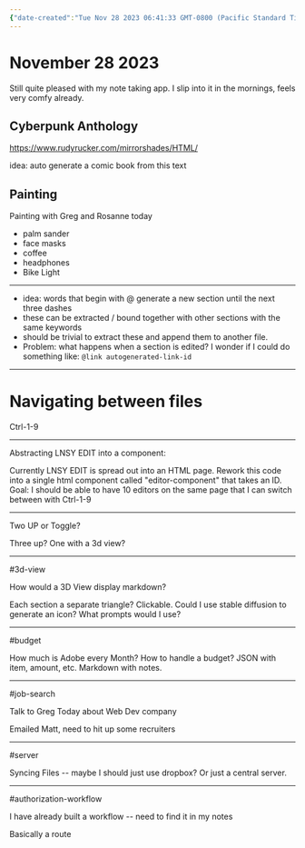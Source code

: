 ```yaml
---
{"date-created":"Tue Nov 28 2023 06:41:33 GMT-0800 (Pacific Standard Time)"}
---
```

# November 28 2023

Still quite pleased with my note taking app. I slip into it in the mornings, feels very comfy already. 

## Cyberpunk Anthology

https://www.rudyrucker.com/mirrorshades/HTML/

idea: auto generate a comic book from this text

## Painting

Painting with Greg and Rosanne today
 
 - palm sander
 - face masks
 - coffee
 - headphones
 - Bike Light
---


- idea: words that begin with @ generate a new section until the next three dashes
- these can be extracted / bound together with other sections with the same keywords
- should be trivial to extract these and append them to another file. 
- Problem: what happens when a section is edited? I wonder if I could do something like: 
```@link autogenerated-link-id```


---

# Navigating between files

Ctrl-1-9 

---

Abstracting LNSY EDIT into a component: 

Currently LNSY EDIT is spread out into an HTML page. Rework this code into a single html component called "editor-component" that takes an ID. Goal: I should be able to have 10 editors on the same page that I can switch between with Ctrl-1-9

---

Two UP or Toggle? 

Three up? One with a 3d view?

---

#3d-view

How would a 3D View display markdown?

Each section a separate triangle? Clickable. Could I use stable diffusion to generate an icon? What prompts would I use?

---

#budget

How much is Adobe every Month? 
How to handle a budget? JSON with item, amount, etc. Markdown with notes.

---

#job-search

Talk to Greg Today about Web Dev company

Emailed Matt, need to hit up some recruiters

---

#server

Syncing Files -- maybe I should just use dropbox? Or just a central server. 

---

#authorization-workflow

I have already built a workflow -- need to find it in my notes

Basically a route 



